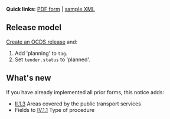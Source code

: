**Quick links:** [PDF form](https://ted.europa.eu/documents/d/ted/t01_en) | [sample XML](https://github.com/open-contracting/european-union-support/blob/main/output/samples/MOVE.xml)

## Release model

[Create an OCDS release](../operations.md#create-a-release) and:

1. Add 'planning' to `tag`.
1. Set `tender.status` to 'planned'.

## What's new

If you have already implemented all prior forms, this notice adds:

* <a href="#II.1.3">II.1.3</a> Areas covered by the public transport services
* Fields to <a href="#IV.1.1">IV.1.1</a> Type of procedure
